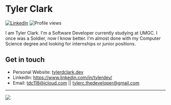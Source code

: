 <!--
**Tylerdclark/Tylerdclark** is a ✨ _special_ ✨ repository because its `README.md` (this file) appears on your GitHub profile.

Here are some ideas to get you started:

- 🔭 I’m currently working on ...
- 🌱 I’m currently learning ...
- 👯 I’m looking to collaborate on ...
- 🤔 I’m looking for help with ...
- 💬 Ask me about ...
- 📫 How to reach me: ...
- 😄 Pronouns: ...
- ⚡ Fun fact: ...
-->
# Tyler Clark

[![LinkedIn](https://img.shields.io/badge/LinkedIn-blue?style=flat&logo=linkedin&labelColor=blue)](https://www.linkedin.com/in/tylerdev/)
![Profile views](https://visitor-badge.glitch.me/badge?page_id=Tylerdclark.Tylerdclark) <!--TODO: fix this 🥴 -->

I am Tyler Clark. I'm a Software Developer currently studying at UMGC. I once was a Soldier, now I know better. I'm almost done with my Computer Science degree and looking for internships or junior positions.

## Get in touch
- Personal Website: [tylerdclark.dev](https://www.tylerdclark.dev)
- LinkedIn: https://www.linkedin.com/in/tylerdev/
- Email: tdc118@icloud.com || tylerc.thedeveloper@gmail.com
-----

<!-- <a href="https://github.com/anuraghazra/github-readme-stats">
  <img align="center" src="https://github-readme-stats.vercel.app/api/wakatime?username=Tyler_the_Developer&theme=dark&layout=compact" />
</a> -->

<a href="https://github.com/anuraghazra/github-readme-stats">
  <img align="center" src="https://github-readme-stats.vercel.app/api/top-langs/?username=Tylerdclark&theme=synthwave&layout=compact" />
</a>

